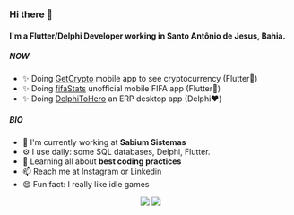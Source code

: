 ### Hi there 👋

#### I'm a Flutter/Delphi Developer working in Santo Antônio de Jesus, Bahia.

##### NOW

- ✨ Doing [GetCrypto](https://github.com/sklorde/getCrypto) mobile app to see cryptocurrency (Flutter💙)
- ✨ Doing [fifaStats](https://github.com/sklorde/fifaStats) unofficial mobile FIFA app (Flutter💙)
- ✨ Doing [DelphiToHero](https://github.com/sklorde/DelphiToHero) an ERP desktop app (Delphi❤️)

##### BIO

- 🏢 I'm currently working at **Sabium Sistemas**
- ⚙️ I use daily: some SQL databases, Delphi, Flutter.
- 🌱 Learning all about **best coding practices**
- 📫 Reach me at Instagram or Linkedin
- 😄 Fun fact: I really like idle games

<p align="center">
	<a href="https://www.linkedin.com/in/bruno-assis-conceicao/" target="_blank" rel="noopener noreferrer"><img src="https://img.shields.io/badge/See-Linkedin-blue?style=for-the-badge&logo=Linkedin&logoColor=blue&logoWidth=15"></a>
  <a href="https://www.instagram.com/bruno_amc/"><img src="https://img.shields.io/badge/Follow-Instagram-important?style=for-the-badge&logo=Instagram&logoColor=important&logoWidth=15"></a>
</p>
